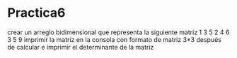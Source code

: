 # Practica6
crear un  arreglo bidimensional que representa la siguiente matriz 1 3 5 2 4 6 3 5 9  imprimir la matriz en la consola con formato de matriz 3*3 después de calcular e imprimir el determinante de la matriz

